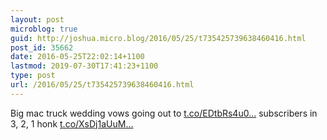 ```yaml
---
layout: post
microblog: true
guid: http://joshua.micro.blog/2016/05/25/t735425739638460416.html
post_id: 35662
date: 2016-05-25T22:02:14+1100
lastmod: 2019-07-30T17:41:23+1100
type: post
url: /2016/05/25/t735425739638460416.html
---
```

Big mac truck wedding vows going out to [t.co/EDtbRs4u0...](https://t.co/EDtbRs4u0H) subscribers in 3, 2, 1 honk [t.co/XsDj1aUuM...](https://t.co/XsDj1aUuMQ)

